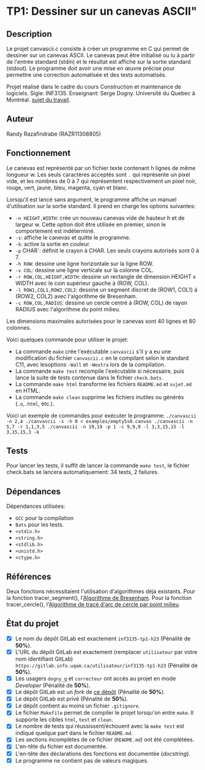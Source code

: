 # TP1: Dessiner sur un canevas ASCII"

## Description

Le projet canvascii.c consiste à créer un programme en C qui permet de dessiner sur un canevas ASCII. Le canevas peut être initialisé ou lu à partir de l'entrée standard (stdin) et le résultat est affiché sur la sortie standard (stdout). Le programme doit avoir une mise en œuvre précise pour permettre une correction automatisée et des tests automatisés.

Projet réalisé dans le cadre du cours Construction et maintenance de logiciels. Sigle: INF3135. Enseignant: Serge Dogny.  Université du Quebec à Montréal.
[sujet du travail](sujet.md).

## Auteur

Randy Razafindrabe (RAZR11308805)

## Fonctionnement

Le canevas est représenté par un fichier texte contenant h lignes de même longueur w. Les seuls caractères acceptés sont `.` qui représente un pixel vide, et les nombres de 0 à 7 qui représentent respectivement un pixel noir, rouge, vert, jaune, bleu, magenta, cyan et blanc.

Lorsqu'il est lancé sans argument, le programme affiche un manuel d'utilisation sur la sortie standard. Il prend en charge les options suivantes:

  * `-n HEIGHT,WIDTH`: crée un nouveau canevas vide de hauteur h et de largeur w. Cette option doit être utilisée en premier, sinon le comportement est indéterminé.
  * `-s`: affiche le canevas et quitte le programme.
  * `-k`: active la sortie en couleur.
  * `-p` CHAR`: définit le crayon à CHAR. Les seuls crayons autorisés sont 0 à 7.
  * `-h ROW`: dessine une ligne horizontale sur la ligne ROW.
  * `-v COL`: dessine une ligne verticale sur la colonne COL.
  * `-r ROW,COL,HEIGHT,WIDTH`: dessine un rectangle de dimension HEIGHT x WIDTH avec le coin supérieur gauche à (ROW, COL).
  * `-l ROW1,COL1,ROW2,COL2`: dessine un segment discret de (ROW1, COL1) à (ROW2, COL2) avec l'algorithme de Bresenham.
  * `-c ROW,COL,RADIUS`: dessine un cercle centré à (ROW, COL) de rayon RADIUS avec l'algorithme du point milieu.

Les dimensions maximales autorisées pour le canevas sont 40 lignes et 80 colonnes.

Voici quelques commande pour utiliser le projet:
  * La commande `make` crée l'exécutable `canvascii` s'il y a eu une modification du fichier `canvascii.c` en le compilant selon le standard C11, avec lesoptions `-Wall` et `-Wextra` lors de la compilation.
  * La commande `make test` recompile l'exécutable si nécessaire, puis lance la suite de tests contenue dans le fichier `check.bats`.
  * La commande `make html` transforme les fichiers `README.md` et `sujet.md` en HTML.
  * La commande `make clean` supprime les fichiers inutiles ou générés (`.o`,`.html`, etc.).

Voici un exemple de commandes pour exécuter le programme:
  ```./canvascii -n 2,4 ./canvascii -s -h 0 < examples/empty5x8.canvas ./canvascii -n 5,7 -r 1,1,3,5 ./canvascii -n 19,19 -p 1 -c 9,9,9 -l 3,3,15,15 -l 3,15,15,3 -k```

## Tests

Pour lancer les tests, il suffit de lancer la commande `make test`, le fichier check.bats se lancera automatiquement: 34 tests, 2 failures.

## Dépendances

Dépendances utilisées:
  * `GCC` pour la compilation 
  * `Bats` pour les tests.
  * `<stdio.h>`
  * `<string.h>`
  * `<stdlib.h>`
  * `<unistd.h>`
  * `<ctype.h>`

## Références

Deux fonctions nécessitaient l'utilisation d'algorithmes déjà existants.
Pour la fonction tracer_segment(), l'[Algorithme de Bresenham](https://en.wikipedia.org/wiki/Bresenham%27s_line_algorithm).
Pour la fonction tracer_cercle(), l'[Algorithme de tracé d'arc de cercle par point milieu](https://rosettacode.org/wiki/Bitmap/Midpoint_circle_algorithm#C).

## État du projet

* [X] Le nom du dépôt GitLab est exactement `inf3135-tp1-h23` (Pénalité de
  **50%**).
* [X] L'URL du dépôt GitLab est exactement (remplacer `utilisateur` par votre
  nom identifiant GitLab) `https://gitlab.info.uqam.ca/utilisateur/inf3135-tp1-h23`
  (Pénalité de **50%**).
* [X] Les usagers `dogny_g` et `correcteur` ont accès au projet en mode *Developer*
  (Pénalité de **50%**).
* [X] Le dépôt GitLab est un *fork* de [ce
  dépôt](https://gitlab.info.uqam.ca/inf3135-sdo/canvascii)
  (Pénalité de **50%**).
* [X] Le dépôt GitLab est privé (Pénalité de **50%**).
* [X] Le dépôt contient au moins un fichier `.gitignore`.
* [X] Le fichier `Makefile` permet de compiler le projet lorsqu'on entre
  `make`. Il supporte les cibles `html`, `test` et `clean`.
* [X] Le nombre de tests qui réussissent/échouent avec la `make test` est
  indiqué quelque part dans le fichier `README.md`.
* [X] Les sections incomplètes de ce fichier (`README.md`) ont été complétées.
* [X] L'en-tête du fichier est documentée.
* [X] L'en-tête des déclarations des fonctions est documentée (*docstring*).
* [X] Le programme ne contient pas de valeurs magiques.
